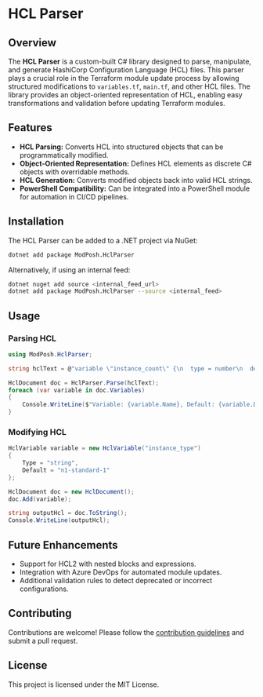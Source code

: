 # HCL Parser

## Overview
The **HCL Parser** is a custom-built C# library designed to parse, manipulate, and generate HashiCorp Configuration Language (HCL) files. This parser plays a crucial role in the Terraform module update process by allowing structured modifications to `variables.tf`, `main.tf`, and other HCL files. The library provides an object-oriented representation of HCL, enabling easy transformations and validation before updating Terraform modules.

## Features
- **HCL Parsing:** Converts HCL into structured objects that can be programmatically modified.
- **Object-Oriented Representation:** Defines HCL elements as discrete C# objects with overridable methods.
- **HCL Generation:** Converts modified objects back into valid HCL strings.
- **PowerShell Compatibility:** Can be integrated into a PowerShell module for automation in CI/CD pipelines.

## Installation
The HCL Parser can be added to a .NET project via NuGet:

```sh
dotnet add package ModPosh.HclParser
```

Alternatively, if using an internal feed:

```sh
dotnet nuget add source <internal_feed_url>
dotnet add package ModPosh.HclParser --source <internal_feed>
```

## Usage

### Parsing HCL
```csharp
using ModPosh.HclParser;

string hclText = @"variable \"instance_count\" {\n  type = number\n  default = 1\n}";

HclDocument doc = HclParser.Parse(hclText);
foreach (var variable in doc.Variables)
{
    Console.WriteLine($"Variable: {variable.Name}, Default: {variable.Default}");
}
```

### Modifying HCL
```csharp
HclVariable variable = new HclVariable("instance_type")
{
    Type = "string",
    Default = "n1-standard-1"
};

HclDocument doc = new HclDocument();
doc.Add(variable);

string outputHcl = doc.ToString();
Console.WriteLine(outputHcl);
```


## Future Enhancements
- Support for HCL2 with nested blocks and expressions.
- Integration with Azure DevOps for automated module updates.
- Additional validation rules to detect deprecated or incorrect configurations.

## Contributing
Contributions are welcome! Please follow the [contribution guidelines](CONTRIBUTING.md) and submit a pull request.

## License
This project is licensed under the MIT License.

